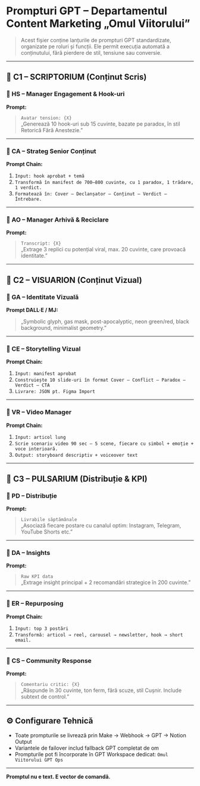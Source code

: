
# Prompturi GPT – Departamentul Content Marketing „Omul Viitorului”

> Acest fișier conține lanțurile de prompturi GPT standardizate, organizate pe roluri și funcții. Ele permit execuția automată a conținutului, fără pierdere de stil, tensiune sau conversie.

---

## 📍 C1 – SCRIPTORIUM (Conținut Scris)

### 🔹 HS – Manager Engagement & Hook-uri
**Prompt:**  
> `Avatar tension: {X}`  
> „Generează 10 hook-uri sub 15 cuvinte, bazate pe paradox, în stil Retorică Fără Anestezie.”

---

### 🔹 CA – Strateg Senior Conținut  
**Prompt Chain:**  
1. `Input: hook aprobat + temă`  
2. `Transformă în manifest de 700–800 cuvinte, cu 1 paradox, 1 trădare, 1 verdict.`  
3. `Formatează în: Cover – Declanșator – Conținut – Verdict – Întrebare.`

---

### 🔹 AO – Manager Arhivă & Reciclare  
**Prompt:**  
> `Transcript: {X}`  
> „Extrage 3 replici cu potențial viral, max. 20 cuvinte, care provoacă identitate.”

---

## 🎨 C2 – VISUARION (Conținut Vizual)

### 🔹 GA – Identitate Vizuală  
**Prompt DALL·E / MJ:**  
> „Symbolic glyph, gas mask, post-apocalyptic, neon green/red, black background, minimalist geometry.”

---

### 🔹 CE – Storytelling Vizual  
**Prompt Chain:**  
1. `Input: manifest aprobat`  
2. `Construiește 10 slide-uri în format Cover – Conflict – Paradox – Verdict – CTA`  
3. `Livrare: JSON pt. Figma Import`

---

### 🔹 VR – Video Manager  
**Prompt Chain:**  
1. `Input: articol lung`  
2. `Scrie scenariu video 90 sec – 5 scene, fiecare cu simbol + emoție + voce interioară.`  
3. `Output: storyboard descriptiv + voiceover text`

---

## 📡 C3 – PULSARIUM (Distribuție & KPI)

### 🔹 PD – Distribuție  
**Prompt:**  
> `Livrabile săptămânale`  
> „Asociază fiecare postare cu canalul optim: Instagram, Telegram, YouTube Shorts etc.”

---

### 🔹 DA – Insights  
**Prompt:**  
> `Raw KPI data`  
> „Extrage insight principal + 2 recomandări strategice în 200 cuvinte.”

---

### 🔹 ER – Repurposing  
**Prompt Chain:**  
1. `Input: top 3 postări`  
2. `Transformă: articol → reel, carousel → newsletter, hook → short email.`

---

### 🔹 CS – Community Response  
**Prompt:**  
> `Comentariu critic: {X}`  
> „Răspunde în 30 cuvinte, ton ferm, fără scuze, stil Cușnir. Include subtext de control.”

---

## ⚙️ Configurare Tehnică

- Toate prompturile se livrează prin Make → Webhook → GPT → Notion Output
- Variantele de failover includ fallback GPT completat de om
- Prompturile pot fi încorporate în GPT Workspace dedicat: `Omul Viitorului GPT Ops`

---

**Promptul nu e text. E vector de comandă.**


